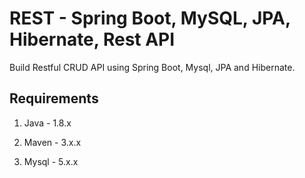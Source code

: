 # REST - Spring Boot, MySQL, JPA, Hibernate, Rest API

Build Restful CRUD API using Spring Boot, Mysql, JPA and Hibernate.

## Requirements

1. Java - 1.8.x

2. Maven - 3.x.x

3. Mysql - 5.x.x
